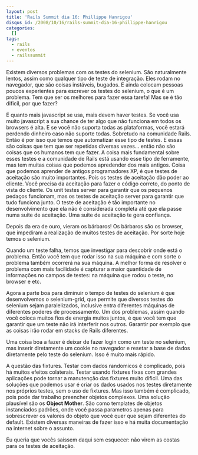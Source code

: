 ```yaml
--- 
layout: post
title: 'Rails Summit dia 16: Phillippe Hanrigou'
disqus_id: /2008/10/16/rails-summit-dia-16-phillippe-hanrigou
categories: 
  []
tags:
  - rails
  - eventos
  - railssummit
---
```



Existem diversos problemas com os testes do selenium. São naturalmente lentos, assim como qualquer tipo de teste de integração. Eles rodam no navegador, que são coisas instáveis, bugados. E ainda colocam pessoas poucos experientes para escrever os testes do selenium, o que é um problema. Tem que ser os melhores para fazer essa tarefa! Mas se é tão dificil, por que fazer?

E quanto mais javascript se usa, mais devem haver testes. Se você usa muito javascript a sua chance de ter algo que não funciona em todos os browsers é alta. E se você não suporta todas as plataformas, você estará perdendo dinheiro caso não suporte todas. Sobretudo na comunidade Rails. Então é por isso que temos que automatizar esse tipo de testes. E essas são coisas que tem que ser repetidas diversas vezes... então não são coisas que os humanos tem que fazer. A coisa mais fundamental sobre esses testes e a comunidade de Rails está usando esse tipo de ferramente, mas tem muitas coisas que podemos apredender dos mais antigos. Coisa que podemos aprender de antigos programadores XP, é que testes de aceitação são muito importantes. Pois os testes de aceitação dão poder ao cliente. Você precisa da aceitação para fazer o código correto, do ponto de vista do cliente. Os unit testes server para garantir que os pequenos pedaços funcionam, mas os testes de aceitação server para garantir que tudo funciona junto. O teste de aceitação é tão importante no desenvolvimento que ela não é considerada completa até que ela passe numa suite de aceitação. Uma suite de aceitação te gera confiança.

Depois da era de ouro, vieram os bárbaros! Os bárbaros são os browser, que impediram a realização de muitos testes de aceitação. Por sorte hoje temos o selenium.

Quando um teste falha, temos que investigar para descobrir onde está o problema. Então você tem que rodar isso na sua máquina e com sorte o problema também ocorrerá na sua máquina. A melhor forma de resolver o problema com mais facilidade é capturar a maior quantidade de informações no campos de testes: na máquina que rodou o teste, no browser e etc.

Agora a parte boa para diminuir o tempo de testes do selenium é que desenvolvemos o selenium-grid, que permite que diversos testes do selenium sejam paralelizados, inclusive entra diferentes máquinas de diferentes poderes de processamento. Um dos problemas, assim quando você coloca muitos fios de energia muitos juntos, é que você tem que garantir que um teste não irá interferir nos outros. Garantir por exemplo que as coisas irão rodar em stacks de Rails diferentes.

Uma coisa boa a fazer é deixar de fazer login como um teste no selenium, mas inserir diretamente um cookie no navegador e resetar a base de dados diretamente pelo teste do selenium. Isso é muito mais rápido.

A questão das fixtures. Testar com dados randomicos é complicado, pois há muitos efeitos colaterais. Testar usando fixtures fixas com grandes aplicações pode tornar a manutenção das fixtures muito dificil. Uma das soluções que podemos usar é criar os dados usados nos testes diretamente nos próprios testes, sem o uso de fixtures. Mas isso também é complicado, pois pode dar trabalho preencher objetos complexos. Uma solução plausível são os **Object Mother**. São como templates de objetos instanciados padrões, onde você passa parametros apenas para sobrescrever os valores do objeto que você quer que sejam diferentes do default. Existem diversas maneiras de fazer isso e há muita documentação na internet sobre o assunto.

Eu queria que vocês saissem daqui sem esquecer: não virem as costas para os testes de aceitação.

